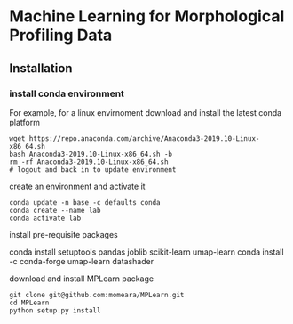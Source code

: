 # Machine Learning for Morphological Profiling Data



## Installation

### install conda environment

For example, for a linux envirnoment download and install the latest conda platform

    wget https://repo.anaconda.com/archive/Anaconda3-2019.10-Linux-x86_64.sh
    bash Anaconda3-2019.10-Linux-x86_64.sh -b
    rm -rf Anaconda3-2019.10-Linux-x86_64.sh
    # logout and back in to update environment

create an environment and activate it

    conda update -n base -c defaults conda
    conda create --name lab
    conda activate lab

install pre-requisite packages

   conda install setuptools pandas joblib scikit-learn umap-learn
   conda install -c conda-forge umap-learn datashader

download and install MPLearn package

    git clone git@github.com:momeara/MPLearn.git
    cd MPLearn
    python setup.py install
